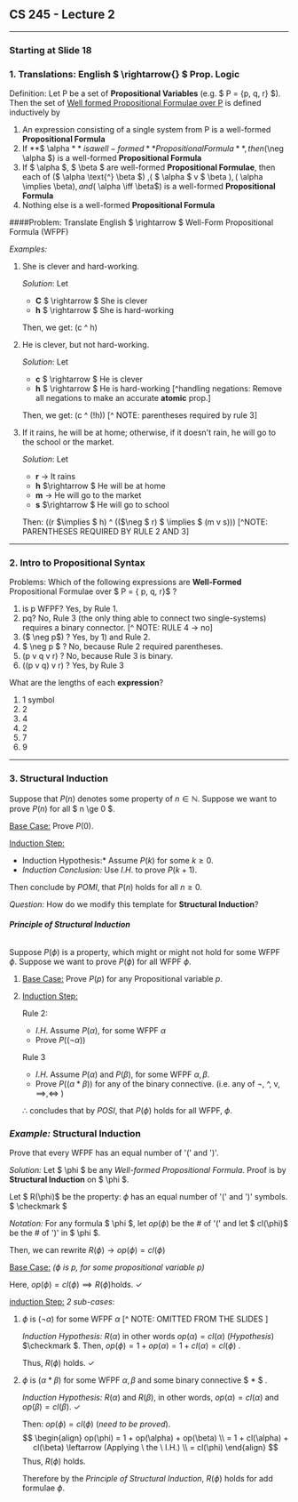 ## CS 245 - Lecture 2

----------

### **Starting at Slide 18**

### 1. Translations: English $ \rightarrow{} $ Prop. Logic

Definition: Let P be a set of **Propositional Variables** (e.g. $ P = \{p, q, r\} $). Then the set of <u>Well formed Propositional Formulae over P</u> is defined inductively by

1. An expression consisting of a single system from P is a well-formed **Propositional Formula** 
2. If **$ \alpha $** is a well-formed **Propositional Formula**, then  ($\neg \alpha $) is a well-formed **Propositional Formula**
3. If $ \alpha $, $ \beta $ are well-formed **Propositional Formulae**, then each of ($ \alpha \text{^} \beta $) ,( $ \alpha $ v $ \beta $), ($ \alpha \implies \beta$) , and ($ \alpha \iff \beta$) is a well-formed **Propositional Formula** 
4. Nothing else is a well-formed **Propositional Formula** 

[^note]: 1 is the base case, 2 and 3 are the inductive section
[^ note ]: The above definition for formulae is $ 100\% $ syntactic, $ 0 \% $ semantic. **Syntax** $\rightarrow $ what are the *well-formed* formulae. **Semantic** $\rightarrow$ in some "context," which formulae are **true** and which are **false**.
[^note]: The definition for formulae is out first **recursive (inductive)** definition and lends itself to proofs with <u>Structural Induction</u>

####Problem: Translate English $ \rightarrow $ Well-Form Propositional Formula (WFPF)

*Examples:*

1. She is clever and hard-working.

   *Solution*: Let

   - **C** $ \rightarrow $ She is clever 
   - **h** $ \rightarrow $ She is hard-working

   Then, we get: (c ^ h)

2. He is clever, but not hard-working.

   *Solution*: Let

   - **c** $ \rightarrow $ He is clever
   - **h** $ \rightarrow $ He is hard-working [^handling negations: Remove all negations to make an accurate **atomic** prop.]  

   Then, we get: (c ^ (!h)) [^ NOTE: parentheses required by rule 3]

3. If it rains, he will be at home; otherwise, if it doesn't rain, he will go to the school or the market.

   *Solution*: Let

   - **r** $\rightarrow$ It rains
   - **h** $\rightarrow $ He will be at home
   - **m** $\rightarrow$ He will go to the market
   - **s** $\rightarrow $ He will go to school

   Then: ((r $\implies $ h) ^  (($\neg $ r) $ \implies $ (m v s))) [^NOTE: PARENTHESES REQUIRED BY RULE 2 AND 3]

[^ Remarks ]: From now, "formula" means WFPF

------------

### 2. Intro to Propositional Syntax

Problems: Which of the following expressions are **Well-Formed** Propositional Formulae over $ P = \{ p, q, r\}$ ?

1. is p WFPF? Yes, by Rule 1. 
2. pq? No, Rule 3 (the only thing able to connect two single-systems) requires a binary connector. [^ NOTE: RULE 4 $\rightarrow$ no]
3. ($ \neg p$) ? Yes, by 1) and Rule 2.
4. $ \neg p $ ? No,  because Rule 2 required parentheses.
5. (p v q v r) ? No, because Rule 3 is binary.
6. ((p v q) v r) ? Yes, by Rule 3



What are the lengths of each **expression**?

1. 1 symbol
2. 2 
3. 4
4. 2
5. 7
6. 9

[^ Note ]: Why will we care about lengths? Soon we may have to write a proof which *inducts* on the length of an expression (in particular, a formula)

---------

### 3. Structural Induction

[^ Remark ]: 1$^{st}$ Natural Number is 0. $ \mathbb{N} $ includes 0.
[^ Remark ]: Need proof techniques from Math 135. Especially using **Principle of Mathematical Induction (POMI)** 

Suppose that $P(n)$ denotes some property of $n \in \mathbb{N}$. Suppose we want to prove $P(n)$ for all $ n \ge 0 $.

<u>Base Case:</u> Prove $P(0)$. 

<u>Induction Step:</u> 

- Induction Hypothesis:* Assume $P(k)$ for some $k \ge 0$.
- *Induction Conclusion:* Use $I.H.$ to prove $P(k+1)$.

Then conclude by $POMI$, that $P(n)$ holds for all $n \ge 0$. 

*Question:* How do we modify this template for **Structural Induction**?

###### **Principle of Structural Induction**

Suppose $P(\phi)$ is a property, which might or might not hold for some WFPF $\phi$. Suppose we want to prove $P(\phi)$ for all WFPF $\phi$.

1. <u>Base Case:</u> Prove $P(p)$ for any Propositional variable $p$. 

   [^ NOTE ]: make sure the property holds for **atomics**.

2. <u>Induction Step:</u>

   Rule 2:

   - $I.H.$ Assume $P(\alpha)$, for some WFPF $\alpha$
   - Prove $P((\neg \alpha))$ 

   Rule 3

   - $I.H.$ Assume $P(\alpha)$ and $P(\beta)$, for some WFPF $\alpha, \beta$.
   - Prove $P((\alpha * \beta))$ for any of the binary connective. (i.e. any of $\neg$, ^, v, $\implies, \iff$ )

   $\therefore$ concludes that by $POSI$, that $P(\phi)$ holds for all WFPF, $\phi$.


### *Example:* Structural Induction 

[^ note ]: from *Slide 38-39*

Prove that every WFPF has an equal number of '(' and ')'.

*Solution:* Let $ \phi $  be any *Well-formed Propositional Formula*. Proof is by **Structural Induction** on $ \phi $.

Let $ R(\phi)$ be the property: $\phi$ has an equal number of '(' and ')' symbols. $ \checkmark $ 

*Notation:* For any formula $ \phi $, let $op(\phi)$ be the # of '(' and let $ cl(\phi)$ be the # of ')' in $ \phi $.

Then, we can rewrite $R(\phi) \rightarrow op(\phi) = cl(\phi)$

<u>Base Case:</u> *($\phi$ is $p$, for some propositional variable $p$)* 

Here, $op(\phi) = cl(\phi) \implies R(\phi)​$ holds. $\checkmark​$ 

<u>induction Step:</u> *2 sub-cases*:

1. $\phi$ is $(\neg \alpha)$ for some WFPF $\alpha$  [^ NOTE: OMITTED FROM THE SLIDES ]

   *Induction Hypothesis:* $R(\alpha)$ in other words $op(\alpha) = cl(\alpha)$ (*Hypothesis*) $\checkmark $.  Then, $op(\phi) = 1 + op(\alpha) = 1 + cl(\alpha) = cl(\phi)$  .

   Thus, $R(\phi)$ holds. $\checkmark$ 

2. $\phi​$ is ($\alpha * \beta​$) for some WFPF $\alpha , \beta ​$ and some binary connective $ * ​$ .

   *Induction Hypothesis:* $R(\alpha)$ and $R(\beta)$, in other words, $op(\alpha) = cl(\alpha)$ and $op(\beta) = cl(\beta)$. $\checkmark$

   Then: $op(\phi) = cl(\phi)$ (*need to be proved*).
   $$
   \begin{align} op(\phi) = 1 + op(\alpha) + op(\beta) \\
   = 1 + cl(\alpha) + cl(\beta) \leftarrow (Applying \ the \ I.H.) \\
   = cl(\phi) \end{align}
   $$
   Thus, $R(\phi)$ holds.

   Therefore by the *Principle of Structural Induction*, $R(\phi)$ holds for add formulae $\phi$.

[^ NOTE ]: All the **checkmarks** $ \checkmark $ indicate where the marks are given.


